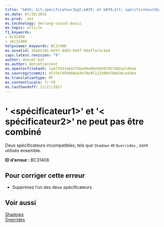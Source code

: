 ```yaml
---
title: "&#39; &lt;spécificateur1&gt;&#39; et &#39;&lt; spécificateur2&gt;&#39; ne peut pas être combiné"
ms.date: 07/20/2015
ms.prod: .net
ms.technology: devlang-visual-basic
ms.topic: article
f1_keywords:
- bc31408
- vbc31408
helpviewer_keywords: BC31408
ms.assetid: 3dab1c01-0d37-4d82-bb5f-9daf7ac1c4a4
caps.latest.revision: "9"
author: dotnet-bot
ms.author: dotnetcontent
ms.openlocfilehash: 1a4f7433a642f6be98e96d36697d57dd2a21d9ab
ms.sourcegitcommit: 4f3fef493080a43e70e951223894768d36ce430a
ms.translationtype: MT
ms.contentlocale: fr-FR
ms.lasthandoff: 11/21/2017
---
```

# <a name="39ltspecifier1gt39-and-39ltspecifier2gt39-cannot-be-combined"></a>&#39; &lt;spécificateur1&gt;&#39; et &#39;&lt; spécificateur2&gt;&#39; ne peut pas être combiné
Deux spécificateurs incompatibles, tels que `Shadows` et `Overrides` , sont utilisés ensemble.  
  
 **ID d’erreur :** BC31408  
  
## <a name="to-correct-this-error"></a>Pour corriger cette erreur  
  
-   Supprimez l’un des deux spécificateurs.  
  
## <a name="see-also"></a>Voir aussi  
 [Shadows](../../visual-basic/language-reference/modifiers/shadows.md)  
 [Overrides](../../visual-basic/language-reference/modifiers/overrides.md)
